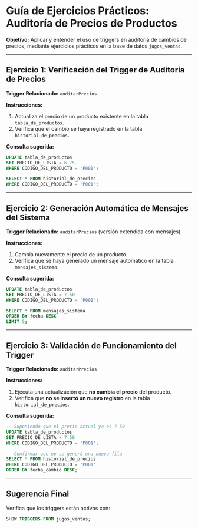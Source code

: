 # Guía de Ejercicios Prácticos: Auditoría de Precios de Productos

**Objetivo:** Aplicar y entender el uso de triggers en auditoría de cambios de precios, mediante ejercicios prácticos en la base de datos `jugos_ventas`.

---

## Ejercicio 1: Verificación del Trigger de Auditoría de Precios
**Trigger Relacionado:** `auditarPrecios`

**Instrucciones:**
1. Actualiza el precio de un producto existente en la tabla `tabla_de_productos`.
2. Verifica que el cambio se haya registrado en la tabla `historial_de_precios`.

**Consulta sugerida:**
```sql
UPDATE tabla_de_productos
SET PRECIO_DE_LISTA = 6.75
WHERE CODIGO_DEL_PRODUCTO = 'P001';

SELECT * FROM historial_de_precios
WHERE CODIGO_DEL_PRODUCTO = 'P001';
```

---

## Ejercicio 2: Generación Automática de Mensajes del Sistema
**Trigger Relacionado:** `auditarPrecios` (versión extendida con mensajes)

**Instrucciones:**
1. Cambia nuevamente el precio de un producto.
2. Verifica que se haya generado un mensaje automático en la tabla `mensajes_sistema`.

**Consulta sugerida:**
```sql
UPDATE tabla_de_productos
SET PRECIO_DE_LISTA = 7.50
WHERE CODIGO_DEL_PRODUCTO = 'P001';

SELECT * FROM mensajes_sistema
ORDER BY fecha DESC
LIMIT 5;
```

---

## Ejercicio 3: Validación de Funcionamiento del Trigger
**Trigger Relacionado:** `auditarPrecios`

**Instrucciones:**
1. Ejecuta una actualización que **no cambia el precio** del producto.
2. Verifica que **no se insertó un nuevo registro** en la tabla `historial_de_precios`.

**Consulta sugerida:**
```sql
-- Suponiendo que el precio actual ya es 7.50
UPDATE tabla_de_productos
SET PRECIO_DE_LISTA = 7.50
WHERE CODIGO_DEL_PRODUCTO = 'P001';

-- Confirmar que no se generó una nueva fila
SELECT * FROM historial_de_precios
WHERE CODIGO_DEL_PRODUCTO = 'P001'
ORDER BY fecha_cambio DESC;
```

---

## Sugerencia Final
Verifica que los triggers están activos con:

```sql
SHOW TRIGGERS FROM jugos_ventas;
```
